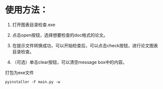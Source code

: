 # 使用方法：

1. 打开图表目录检查.exe

2. 点击open按钮，选择想要检查的doc格式的论文。

3. 在提示文件转换成功，可以开始检查后，可以点击check按钮，进行论文图表目录检查。

4. （可选）单击clear按钮，可以清空message box中的内容。



打包为exe文件

```
pyinstaller -F main.py -w
```

